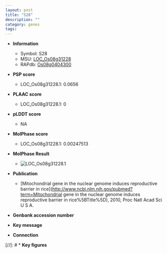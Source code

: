 ```yaml
---
layout: post
title: "S28"
description: ""
category: genes
tags: 
---
```


* **Information**  
    + Symbol: S28  
    + MSU: [LOC_Os08g31228](http://rice.plantbiology.msu.edu/cgi-bin/ORF_infopage.cgi?orf=LOC_Os08g31228)  
    + RAPdb: [Os08g0404300](http://rapdb.dna.affrc.go.jp/viewer/gbrowse_details/irgsp1?name=Os08g0404300)  

* **PSP score**  
    + LOC_Os08g31228.1: 0.0656 

* **PLAAC score**  
    + LOC_Os08g31228.1: 0 

* **pLDDT score**
    + NA


* **MolPhase score**
    + LOC_Os08g31228.1: 0.00247513

* **MolPhase Result**
    + ![LOC_Os08g31228.1](https://304243504.github.io/Pictures/LOC_Os08g/LOC_Os08g31228.1.png)

* **Publication**  
    + [Mitochondrial gene in the nuclear genome induces reproductive barrier in rice](http://www.ncbi.nlm.nih.gov/pubmed?term=Mitochondrial gene in the nuclear genome induces reproductive barrier in rice%5BTitle%5D), 2010, Proc Natl Acad Sci U S A.

* **Genbank accession number**  

* **Key message**  

* **Connection**  

[//]: # * **Key figures**  


